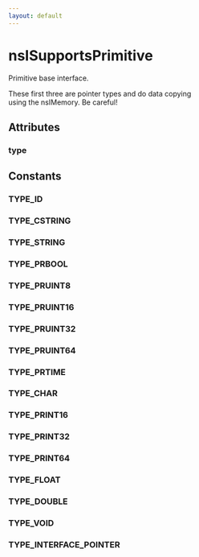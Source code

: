 ```yaml
---
layout: default
---
```


# nsISupportsPrimitive #
  
Primitive base interface.  
  
These first three are pointer types and do data copying  
using the nsIMemory. Be careful!  
  

## Attributes ##

### type ###

## Constants ##

### TYPE_ID ###

### TYPE_CSTRING ###

### TYPE_STRING ###

### TYPE_PRBOOL ###

### TYPE_PRUINT8 ###

### TYPE_PRUINT16 ###

### TYPE_PRUINT32 ###

### TYPE_PRUINT64 ###

### TYPE_PRTIME ###

### TYPE_CHAR ###

### TYPE_PRINT16 ###

### TYPE_PRINT32 ###

### TYPE_PRINT64 ###

### TYPE_FLOAT ###

### TYPE_DOUBLE ###

### TYPE_VOID ###

### TYPE_INTERFACE_POINTER ###
